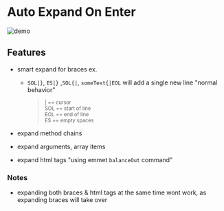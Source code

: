 # Auto Expand On Enter

![demo](https://user-images.githubusercontent.com/7388088/71270683-dd985c00-235a-11ea-9749-81a78f5f7b9e.gif)

## Features

- smart expand for braces ex.
    - `SOL|}`, `ES|}` ,`SOL{|`, `someText{|EOL` will add a single new line "normal behavior"
        > <sub>| == cursor</sub><br>
        > <sub>SOL == start of line</sub><br>
        > <sub>EOL == end of line</sub><br>
        > <sub>ES == empty spaces</sub><br>

- expand method chains
- expand arguments, array items
- expand html tags "using emmet `balanceOut` command"

### Notes

- expanding both braces & html tags at the same time wont work, as expanding braces will take over
